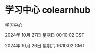 # 学习中心 colearnhub
[学习中心](http://219.139.197.74:56308/colearnhub/)

2024年 10月 27日 星期日 00:10:02 CST

2024年 10月 26日 星期六 16:10:02 GMT
